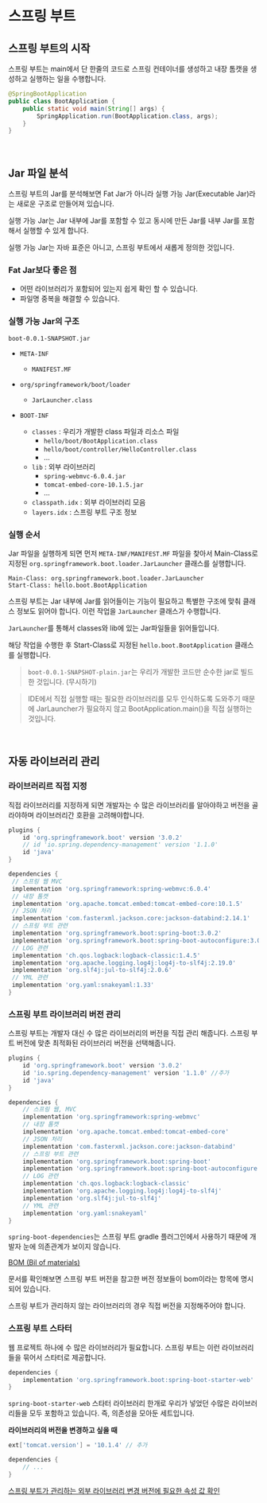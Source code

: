 # 스프링 부트

## 스프링 부트의 시작

스프링 부트는 main에서 단 한줄의 코드로 스프링 컨테이너를 생성하고 내장 톰캣을 생성하고 실행하는 일을 수행합니다.

```java
@SpringBootApplication
public class BootApplication {
    public static void main(String[] args) {
        SpringApplication.run(BootApplication.class, args);
    }
}
```

<br>

## Jar 파일 분석

스프링 부트의 Jar를 분석해보면 Fat Jar가 아니라 실행 가능 Jar(Executable Jar)라는 새로운 구조로 만들어져 있습니다.

실행 가능 Jar는 Jar 내부에 Jar를 포함할 수 있고 동시에 만든 Jar를 내부 Jar를 포함해서 실행할 수 있게 합니다.

실행 가능 Jar는 자바 표준은 아니고, 스프링 부트에서 새롭게 정의한 것입니다.

### Fat Jar보다 좋은 점

- 어떤 라이브러리가 포함되어 있는지 쉽게 확인 할 수 있습니다.
- 파일명 중복을 해결할 수 있습니다.

### 실행 가능 Jar의 구조

`boot-0.0.1-SNAPSHOT.jar`
  
  - `META-INF`
    - `MANIFEST.MF`
    

  - `org/springframework/boot/loader`
    - `JarLauncher.class`
    

  - `BOOT-INF`
    - `classes` : 우리가 개발한 class 파일과 리소스 파일
      - `hello/boot/BootApplication.class`
      - `hello/boot/controller/HelloController.class`
      - ...
    - `lib` : 외부 라이브러리
      - `spring-webmvc-6.0.4.jar`
      - `tomcat-embed-core-10.1.5.jar`
      - ...
    - `classpath.idx` : 외부 라이브러리 모음
    - `layers.idx` : 스프링 부트 구조 정보

### 실행 순서

Jar 파일을 실행하게 되면 먼저 `META-INF/MANIFEST.MF` 파일을 찾아서 Main-Class로 지정된 `org.springframework.boot.loader.JarLauncher` 클래스를 실행합니다.

```
Main-Class: org.springframework.boot.loader.JarLauncher
Start-Class: hello.boot.BootApplication
```

스프링 부트는 Jar 내부에 Jar를 읽어들이는 기능이 필요하고 특별한 구조에 맞춰 클래스 정보도 읽어야 합니다. 이런 작업을 `JarLauncher` 클래스가 수행합니다.

`JarLauncher`를 통해서 classes와 lib에 있는 Jar파일들을 읽어들입니다.

해당 작업을 수행한 후 Start-Class로 지정된 `hello.boot.BootApplication` 클래스를 실행합니다.

> `boot-0.0.1-SNAPSHOT-plain.jar`는 우리가 개발한 코드만 순수한 jar로 빌드한 것입니다. (무시하기)

> IDE에서 직접 실행할 때는 필요한 라이브러리를 모두 인식하도록 도와주기 때문에 JarLauncher가 필요하지 않고 BootApplication.main()을 직접 실행하는 것입니다.

<br>

## 자동 라이브러리 관리

### 라이브러리르 직접 지정

직접 라이브러리를 지정하게 되면 개발자는 수 많은 라이브러리를 알아야하고 버전을 골라야하며 라이브러리간 호환을 고려해야합니다.

```groovy
plugins {
    id 'org.springframework.boot' version '3.0.2'
    // id 'io.spring.dependency-management' version '1.1.0' 
    id 'java'
}

dependencies {
 // 스프링 웹 MVC
 implementation 'org.springframework:spring-webmvc:6.0.4'
 // 내장 톰캣
 implementation 'org.apache.tomcat.embed:tomcat-embed-core:10.1.5'
 // JSON 처리
 implementation 'com.fasterxml.jackson.core:jackson-databind:2.14.1'
 // 스프링 부트 관련
 implementation 'org.springframework.boot:spring-boot:3.0.2'
 implementation 'org.springframework.boot:spring-boot-autoconfigure:3.0.2'
 // LOG 관련
 implementation 'ch.qos.logback:logback-classic:1.4.5'
 implementation 'org.apache.logging.log4j:log4j-to-slf4j:2.19.0'
 implementation 'org.slf4j:jul-to-slf4j:2.0.6'
 // YML 관련
 implementation 'org.yaml:snakeyaml:1.33'
}
```

### 스프링 부트 라이브러리 버전 관리

스프링 부트는 개발자 대신 수 많은 라이브러리의 버전을 직접 관리 해줍니다. 스프링 부트 버전에 맞춘 최적화된 라이브러리 버전을 선택해줍니다.

```groovy
plugins {
    id 'org.springframework.boot' version '3.0.2'
    id 'io.spring.dependency-management' version '1.1.0' //추가
    id 'java'
}

dependencies {
    // 스프링 웹, MVC
    implementation 'org.springframework:spring-webmvc'
    // 내장 톰캣
    implementation 'org.apache.tomcat.embed:tomcat-embed-core'
    // JSON 처리
    implementation 'com.fasterxml.jackson.core:jackson-databind'
    // 스프링 부트 관련
    implementation 'org.springframework.boot:spring-boot'
    implementation 'org.springframework.boot:spring-boot-autoconfigure'
    // LOG 관련
    implementation 'ch.qos.logback:logback-classic'
    implementation 'org.apache.logging.log4j:log4j-to-slf4j'
    implementation 'org.slf4j:jul-to-slf4j'
    // YML 관련
    implementation 'org.yaml:snakeyaml'
}
```

`spring-boot-dependencies`는 스프링 부트 gradle 플러그인에서 사용하기 때문에 개발자 눈에 의존관계가 보이지 않습니다.

[BOM (Bil of materials)](https://github.com/spring-projects/spring-boot/blob/main/spring-boot-project/spring-boot-dependencies/build.gradle)

문서를 확인해보면 스프링 부트 버전을 참고한 버전 정보들이 bom이라는 항목에 명시되어 있습니다. 

스프링 부트가 관리하지 않는 라이브러리의 경우 직접 버전을 지정해주어야 합니다.

### 스프링 부트 스타터

웹 프로젝트 하나에 수 많은 라이브러리가 필요합니다. 스프링 부트는 이런 라이브러리들을 묶어서 스타터로 제공합니다.

```groovy
dependencies {
    implementation 'org.springframework.boot:spring-boot-starter-web'
}
```

`spring-boot-starter-web` 스타터 라이브러리 한개로 우리가 넣었던 수많은 라이브러리들을 모두 포함하고 있습니다. 즉, 의존성을 모아둔 세트입니다.

**라이브러리의 버전을 변경하고 싶을 때**

```groovy
ext['tomcat.version'] = '10.1.4' // 추가

dependencies {
    // ...
}
```

[스프링 부트가 관리하는 외부 라이브러리 변경 버전에 필요한 속성 값 확인](https://docs.spring.io/spring-boot/docs/current/reference/html/dependency-versions.html#appendix.dependency-versions.properties)
